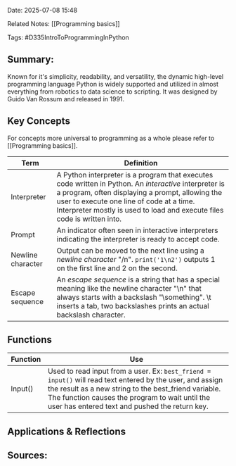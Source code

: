 
Date: 2025-07-08 15:48

Related Notes: [[Programming basics]]

Tags: #D335IntroToProgrammingInPython 

## Summary:

Known for it's simplicity, readability, and versatility, the dynamic high-level programming language Python is widely supported and utilized in almost everything from robotics to data science to scripting.  It was designed by Guido Van Rossum and released in 1991.
## Key Concepts

For concepts more universal to programming as a whole please refer to [[Programming basics]].

| Term              | Definition                                                                                                                                                                                                                                                                          |
| ----------------- | ----------------------------------------------------------------------------------------------------------------------------------------------------------------------------------------------------------------------------------------------------------------------------------- |
| Interpreter       | A Python interpreter is a program that executes code written in Python.  An *interactive* interpreter is a program, often displaying a prompt, allowing the user to execute one line of code at a time.  Interpreter mostly is used to load and execute files code is written into. |
| Prompt            | An indicator often seen in interactive interpreters indicating the interpreter is ready to accept code.                                                                                                                                                                             |
| Newline character | Output can be moved to the next line using a *newline character* "/n".  `print('1\n2')` outputs 1 on the first line and 2 on the second.                                                                                                                                            |
| Escape sequence   | An *escape sequence* is a string that has a special meaning like the newline character "\n" that always starts with a backslash "\something".  \t inserts a tab, two backslashes prints an actual backslash character.                                                              |


## Functions


| Function | Use                                                                                                                                                                                                                                                                     |
| -------- | ----------------------------------------------------------------------------------------------------------------------------------------------------------------------------------------------------------------------------------------------------------------------- |
| Input()  | Used to read input from a user.  Ex: `best_friend = input()` will read text entered by the user, and assign the result as a new string to the best_friend variable.  The function causes the program to wait until the user has entered text and pushed the return key. |

## Applications & Reflections

## Sources:

[^1]: Multiple instructors, D335: Introduction to Programming in Python, zyBooks